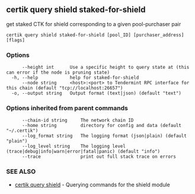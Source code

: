## certik query shield staked-for-shield

get staked CTK for shield corresponding to a given pool-purchaser pair

```
certik query shield staked-for-shield [pool_ID] [purchaser_address] [flags]
```

### Options

```
      --height int      Use a specific height to query state at (this can error if the node is pruning state)
  -h, --help            help for staked-for-shield
      --node string     <host>:<port> to Tendermint RPC interface for this chain (default "tcp://localhost:26657")
  -o, --output string   Output format (text|json) (default "text")
```

### Options inherited from parent commands

```
      --chain-id string     The network chain ID
      --home string         directory for config and data (default "~/.certik")
      --log_format string   The logging format (json|plain) (default "plain")
      --log_level string    The logging level (trace|debug|info|warn|error|fatal|panic) (default "info")
      --trace               print out full stack trace on errors
```

### SEE ALSO

* [certik query shield](certik_query_shield.md)	 - Querying commands for the shield module


